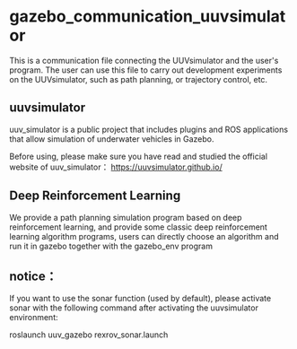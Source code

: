 # gazebo_communication_uuvsimulator
This is a communication file connecting the UUVsimulator and the user's program. The user can use this file to carry out development experiments on the UUVsimulator, such as path planning, or trajectory control, etc.

## uuvsimulator
uuv_simulator is a public project that includes plugins and ROS applications that allow simulation of underwater vehicles in Gazebo.

Before using, please make sure you have read and studied the official website of uuv_simulator： https://uuvsimulator.github.io/

## Deep Reinforcement Learning
We provide a path planning simulation program based on deep reinforcement learning, and provide some classic deep reinforcement learning algorithm programs, users can directly choose an algorithm and run it in gazebo together with the gazebo_env program

## notice：
If you want to use the sonar function (used by default), please activate sonar with the following command after activating the uuvsimulator environment:

roslaunch uuv_gazebo rexrov_sonar.launch
